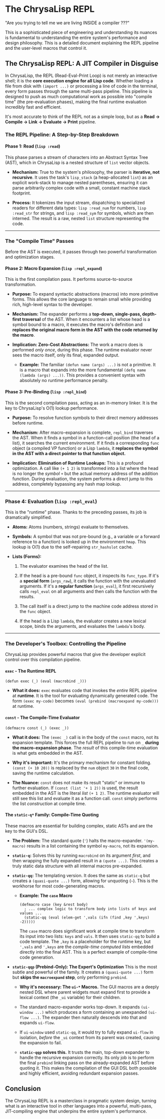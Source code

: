 # The ChrysaLisp REPL

"Are you trying to tell me we are living INSIDE a compiler ???"

This is a sophisticated piece of engineering and understanding its nuances is
fundamental to understanding the entire system's performance and design
philosophy. This is a detailed document explaining the REPL pipeline and the
user-level macros that control it.

## The ChrysaLisp REPL: A JIT Compiler in Disguise

In ChrysaLisp, the REPL (Read-Eval-Print Loop) is not merely an interactive
shell; it is the **core execution engine for all Lisp code**. Whether loading a
file from disk with `(import ...)` or processing a line of code in the terminal,
every form passes through the same multi-pass pipeline. This pipeline is
designed to push as much computational work as possible into "compile time" (the
pre-evaluation phases), making the final runtime evaluation incredibly fast and
efficient.

It's most accurate to think of the REPL not as a simple loop, but as a **Read ->
Compile -> Link -> Evaluate -> Print** pipeline.

### The REPL Pipeline: A Step-by-Step Breakdown

#### Phase 1: Read (`lisp :read`)

This phase parses a stream of characters into an Abstract Syntax Tree (AST),
which in ChrysaLisp is a nested structure of `list` vector objects.

*   **Mechanism:** True to the system's philosophy, the parser is **iterative,
    not recursive**. It uses the task's `lisp_stack` (a heap-allocated `list`)
    as an explicit work-stack to manage nested parentheses, ensuring it can
    parse arbitrarily complex code with a small, constant machine stack
    footprint.

*   **Process:** It tokenizes the input stream, dispatching to specialized
    readers for different data types: `lisp :read_num` for numbers,
    `lisp :read_str` for strings, and `lisp :read_sym` for symbols, which are
    then interned. The result is a raw, nested `list` structure representing the
    code.

---

### The "Compile Time" Passes

Before the AST is executed, it passes through two powerful transformation and
optimization stages.

#### Phase 2: Macro Expansion (`lisp :repl_expand`)

This is the first compilation pass. It performs source-to-source transformation.

*   **Purpose:** To expand syntactic abstractions (macros) into more primitive
    forms. This allows the core language to remain small while providing rich,
    high-level syntax to the developer.

*   **Mechanism:** The expander performs a **top-down, single-pass, depth-first
    traversal** of the AST. When it encounters a list whose head is a symbol
    bound to a macro, it executes the macro's definition and **replaces the
    original macro form in the AST with the code returned by the macro**.

*   **Implication: Zero-Cost Abstractions:** The work a macro does is performed
    *only once*, during this phase. The runtime evaluator never sees the macro
    itself, only its final, expanded output.

    * **Example:** The familiar `(defun name (args) ...)` is not a primitive. It
        is a macro that expands into the more fundamental
        `(defq name (lambda (args) ...))`. This provides a convenient syntax
        with absolutely no runtime performance penalty.

#### Phase 3: Pre-Binding (`lisp :repl_bind`)

This is the second compilation pass, acting as an in-memory linker. It is the
key to ChrysaLisp's O(1) lookup performance.

*   **Purpose:** To resolve function symbols to their direct memory addresses
    before runtime.

*   **Mechanism:** After macro-expansion is complete, `repl_bind` traverses the
    AST. When it finds a symbol in a function-call position (the head of a
    list), it searches the current environment. If it finds a corresponding
    `func` object (a compiled VP function) or a Lisp `lambda`, it **replaces the
    symbol in the AST with a direct pointer to that function object.**

*   **Implication: Elimination of Runtime Lookups:** This is a profound
    optimization. A call like `(+ 1 2)` is transformed into a list where the
    head is no longer the *symbol* `+` but the actual memory address of the
    addition function. During evaluation, the system performs a direct jump to
    this address, completely bypassing any hash map lookup.

---

### Phase 4: Evaluation (`lisp :repl_eval`)

This is the "runtime" phase. Thanks to the preceding passes, its job is
dramatically simplified.

*   **Atoms:** Atoms (numbers, strings) evaluate to themselves.

*   **Symbols:** A symbol that was not pre-bound (e.g., a variable or a forward
    reference to a function) is looked up in the environment `hmap`. This lookup
    is O(1) due to the self-repairing `str_hashslot` cache.

*   **Lists (Forms):**

    1. The evaluator examines the head of the list.

    2. If the head is a pre-bound `func` object, it inspects its `func_type`. If
        it's a **special form** (`args_raw`), it calls the function with the
        unevaluated arguments. If it's a **regular function** (`args_eval`), it
        first recursively calls `repl_eval` on all arguments and then calls the
        function with the results.

    3. The call itself is a direct jump to the machine code address stored in
        the `func` object.

    4. If the head is a Lisp `lambda`, the evaluator creates a new lexical
        scope, binds the arguments, and evaluates the `lambda`'s body.

---

### The Developer's Toolbox: Controlling the Pipeline

ChrysaLisp provides powerful macros that give the developer explicit control
over this compilation pipeline.

#### `exec` - The Runtime REPL

```vdu
(defun exec (_) (eval (macrobind _)))
```

*   **What it does:** `exec` evaluates code that invokes the *entire* REPL
    pipeline at **runtime**. It is the tool for evaluating dynamically generated
    code. The form `(exec my-code)` becomes
    `(eval (prebind (macroexpand my-code)))` at runtime.

#### `const` - The Compile-Time Evaluator

```vdu
(defmacro const (_) (exec _))
```

*   **What it does:** The `(exec _)` call is in the body of the `const` macro,
    not its expansion template. This forces the full REPL pipeline to run on `_`
    **during the macro-expansion phase**. The *result* of this compile-time
    evaluation is what gets embedded in the AST.

*   **Why it's important:** It's the primary mechanism for constant folding.
    `(const (+ 10 20))` is replaced by the `num` object `30` in the final code,
    saving the runtime calculation.

*   **The Nuance:** `const` does not make its result "static" or immune to
    further evaluation. If `(const (list '+ 1 2))` is used, the result embedded
    in the AST is the literal *list* `(+ 1 2)`. The runtime evaluator will still
    see this list and evaluate it as a function call. `const` simply performs
    the list *construction* at compile time.

#### The `static-q*` Family: Compile-Time Quoting

These macros are essential for building complex, static ASTs and are the key to
the GUI's DSL.

*   **The Problem:** The standard quote (`'`) halts the macro-expander.
    `'(my-macro)` results in a list containing the symbol `my-macro`, not its
    expansion.

*   **`static-q`:** Solves this by running `macrobind` on its argument *first*,
    and then wrapping the fully expanded result in a `(quote ...)`. This creates
    a truly static data structure with all internal macros pre-expanded.

*   **`static-qq`:** The templating version. It does the same as `static-q` but
    creates a `(quasi-quote ...)` form, allowing for unquoting (`~`). This is
    the workhorse for most code-generating macros.

    *   **Example: The `case` Macro**

        ```vdu
        (defmacro case (key &rest body)
          ; ... complex logic to transform body into lists of keys and values ...
          (static-qq (eval (elem-get ',vals (ifn (find ,key ',keys) -2)))))
        ```

        The `case` macro does significant work at compile time to transform its
        input into two lists: `keys` and `vals`. It then uses `static-qq` to
        build a code template. The `,key` is a placeholder for the runtime key,
        but `',vals` and `',keys` are the *compile-time computed lists* embedded
        directly into the final AST. This is a perfect example of compile-time
        code generation.

*   **`static-qqp` (Prebind-Only): The Expert's Optimization** This is the most
    subtle and powerful of the family. It creates a `(quasi-quote ...)` form but
    **skips the `macroexpand` step**, only performing `prebind`.

    * **Why it's necessary: The `ui-*` Macros.** The GUI macros are a deeply
        nested DSL where parent widgets must expand first to provide a lexical
        context (the `_ui` variable) for their children.

    * The standard macro-expander works top-down. It expands `(ui-window ...)`
        which produces a form containing an unexpanded `(ui-flow ...)`. The
        expander then naturally descends into that and expands `ui-flow`.

    * If `ui-window` used `static-qq`, it would try to fully expand `ui-flow` in
        isolation, *before* the `_ui` context from its parent was created,
        causing the expansion to fail.

    * **`static-qqp` solves this.** It trusts the main, top-down expander to
        handle the recursive expansion correctly. Its only job is to perform the
        final `prebind` linking pass on the already-expanded AST before quoting
        it. This makes the compilation of the GUI DSL both possible and highly
        efficient, avoiding redundant expansion passes.

## Conclusion

The ChrysaLisp REPL is a masterclass in pragmatic system design, turning what is
an interactive tool in other languages into a powerful, multi-pass,
JIT-compiling engine that underpins the entire system's performance.